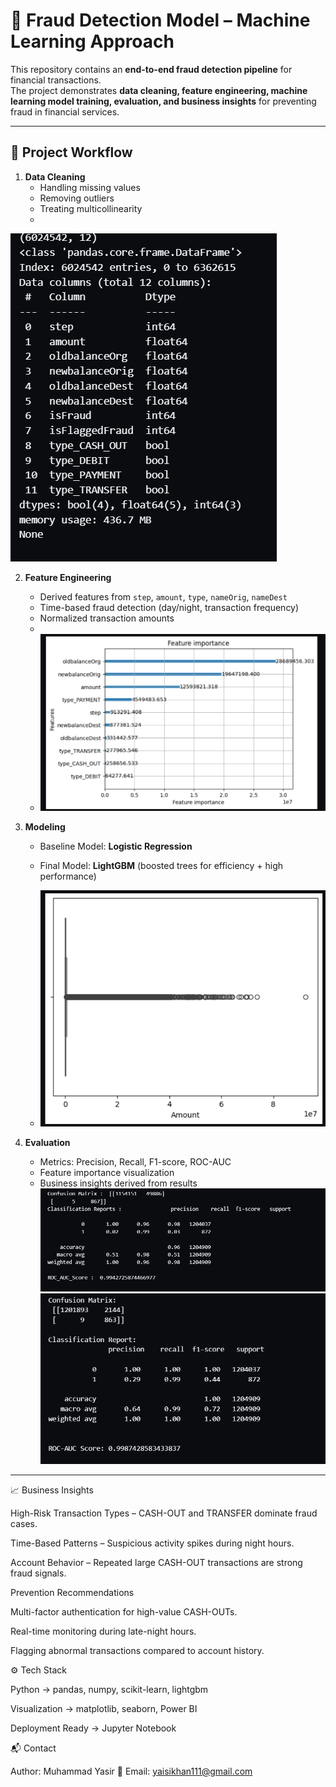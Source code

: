# 🚀 Fraud Detection Model – Machine Learning Approach  


This repository contains an **end-to-end fraud detection pipeline** for financial transactions.  
The project demonstrates **data cleaning, feature engineering, machine learning model training, evaluation, and business insights** for preventing fraud in financial services.  

---

## 📂 Project Workflow  
1. **Data Cleaning**  
   - Handling missing values  
   - Removing outliers  
   - Treating multicollinearity
   - 
![Fraud Detection Banner](Cleaning-Fraud.png)

2. **Feature Engineering**  
   - Derived features from `step`, `amount`, `type`, `nameOrig`, `nameDest`  
   - Time-based fraud detection (day/night, transaction frequency)  
   - Normalized transaction amounts
   - 
   - ![Fraud Detection Banner](feature-fraud.png)

3. **Modeling**  
   - Baseline Model: **Logistic Regression**  
   - Final Model: **LightGBM** (boosted trees for efficiency + high performance)  

   - ![Fraud Detection Banner](outliers-fraud.png)
4. **Evaluation**  
   - Metrics: Precision, Recall, F1-score, ROC-AUC  
   - Feature importance visualization  
   - Business insights derived from results  
![Fraud Detection Banner](result-Fraud.png)
![Fraud Detection Banner](result-lgbm.png)
---

📈 Business Insights

High-Risk Transaction Types – CASH-OUT and TRANSFER dominate fraud cases.

Time-Based Patterns – Suspicious activity spikes during night hours.

Account Behavior – Repeated large CASH-OUT transactions are strong fraud signals.

Prevention Recommendations

Multi-factor authentication for high-value CASH-OUTs.

Real-time monitoring during late-night hours.

Flagging abnormal transactions compared to account history.

⚙️ Tech Stack

Python → pandas, numpy, scikit-learn, lightgbm

Visualization → matplotlib, seaborn, Power BI 

Deployment Ready → Jupyter Notebook

📬 Contact

Author: Muhammad Yasir
📧 Email: yaisikhan111@gmail.com
